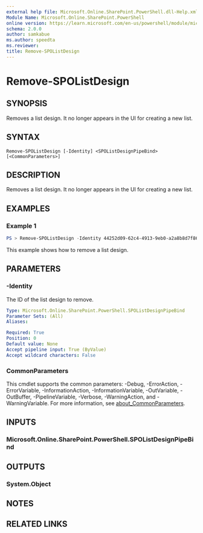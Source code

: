 ```yaml
---
external help file: Microsoft.Online.SharePoint.PowerShell.dll-Help.xml
Module Name: Microsoft.Online.SharePoint.PowerShell
online version: https://learn.microsoft.com/en-us/powershell/module/microsoft.online.sharepoint.powershell/remove-spolistdesign
schema: 2.0.0
author: samkabue
ms.author: speedta
ms.reviewer:
title: Remove-SPOListDesign
---
```


# Remove-SPOListDesign

## SYNOPSIS
Removes a list design. It no longer appears in the UI for creating a new list.

## SYNTAX

```
Remove-SPOListDesign [-Identity] <SPOListDesignPipeBind> [<CommonParameters>]
```

## DESCRIPTION
Removes a list design. It no longer appears in the UI for creating a new list.

## EXAMPLES

### Example 1

```powershell
PS > Remove-SPOListDesign -Identity 44252d09-62c4-4913-9eb0-a2a8b8d7f863
```
This example shows how to remove a list design.

## PARAMETERS

### -Identity
The ID of the list design to remove.

```yaml
Type: Microsoft.Online.SharePoint.PowerShell.SPOListDesignPipeBind
Parameter Sets: (All)
Aliases:

Required: True
Position: 0
Default value: None
Accept pipeline input: True (ByValue)
Accept wildcard characters: False
```

### CommonParameters
This cmdlet supports the common parameters: -Debug, -ErrorAction, -ErrorVariable, -InformationAction, -InformationVariable, -OutVariable, -OutBuffer, -PipelineVariable, -Verbose, -WarningAction, and -WarningVariable. For more information, see [about_CommonParameters](https://go.microsoft.com/fwlink/?LinkID=113216).

## INPUTS

### Microsoft.Online.SharePoint.PowerShell.SPOListDesignPipeBind

## OUTPUTS

### System.Object

## NOTES

## RELATED LINKS
